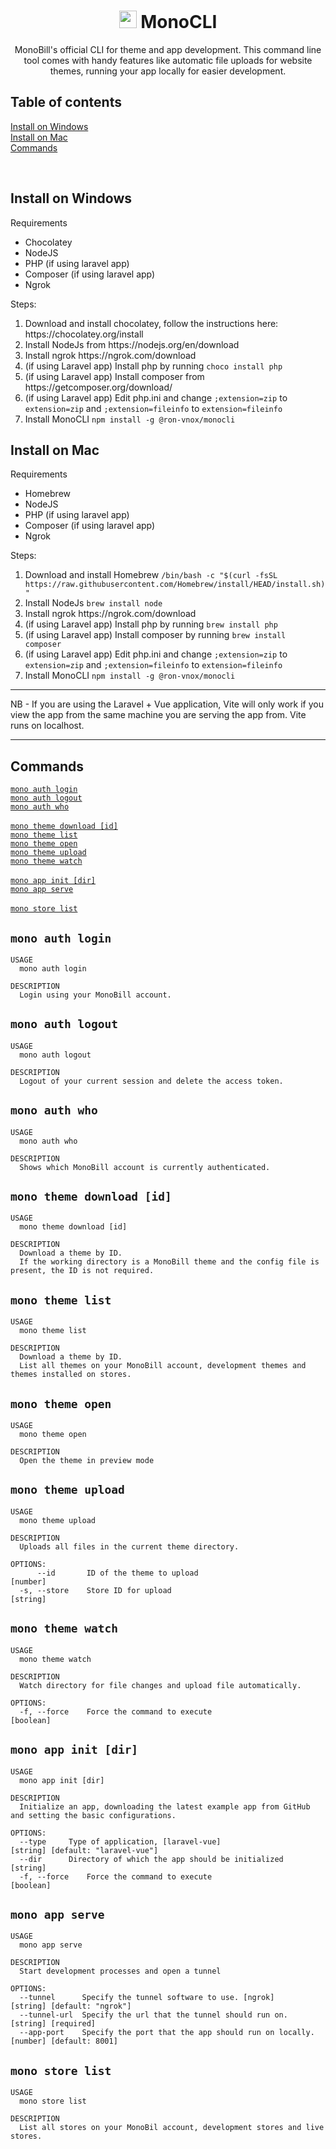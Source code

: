 <h1 align="center"><img width="28px" src="https://assets.gomonobill.com/monobill/command_line.png"> MonoCLI</h1>
<p align="center">MonoBill's official CLI for theme and app development. This command line tool comes with handy features like automatic file uploads for website themes, running your app locally for easier development.</p>
<h2>Table of contents</h2>
<p>
  <a href="#install-on-windows">Install on Windows</a><br>
  <a href="#install-on-mac">Install on Mac</a><br>
  <a href="#commands">Commands</a>
</p>
<br>
<h2>Install on Windows</h2>

Requirements
- Chocolatey
- NodeJS
- PHP (if using laravel app)
- Composer (if using laravel app)
- Ngrok

Steps:
<ol>
  <li>Download and install chocolatey, follow the instructions here: https://chocolatey.org/install</li>
  <li>Install NodeJs from https://nodejs.org/en/download</li>
  <li>Install ngrok https://ngrok.com/download</li>
  <li>(if using Laravel app) Install php by running <code>choco install php</code></li>
  <li>(if using Laravel app) Install composer from https://getcomposer.org/download/</li>
  <li>(if using Laravel app) Edit php.ini and change <code>;extension=zip</code> to <code>extension=zip</code> and <code>;extension=fileinfo</code> to <code>extension=fileinfo</code></li>
  <li>Install MonoCLI <code>npm install -g @ron-vnox/monocli</code></li>
</ol>

<h2>Install on Mac</h2>

Requirements
- Homebrew
- NodeJS
- PHP (if using laravel app)
- Composer (if using laravel app)
- Ngrok

Steps:
<ol>
  <li>Download and install Homebrew <code>/bin/bash -c "$(curl -fsSL https://raw.githubusercontent.com/Homebrew/install/HEAD/install.sh)"</code></li>
  <li>Install NodeJs <code>brew install node</code></li>
  <li>Install ngrok https://ngrok.com/download</li>
  <li>(if using Laravel app) Install php by running <code>brew install php</code></li>
  <li>(if using Laravel app) Install composer by running <code>brew install composer</code></li>
  <li>(if using Laravel app) Edit php.ini and change <code>;extension=zip</code> to <code>extension=zip</code> and <code>;extension=fileinfo</code> to <code>extension=fileinfo</code></li>
  <li>Install MonoCLI <code>npm install -g @ron-vnox/monocli</code></li>
</ol>

<hr>
NB -
If you are using the Laravel + Vue application, Vite will only work if you view the app from the same machine you are serving the app from. Vite runs on localhost.
<hr>

<h2>Commands</h2>
<a href="#mono-auth-login"><code>mono auth login</code></a><br>
<a href="#mono-auth-logout"><code>mono auth logout</code></a><br>
<a href="#mono-auth-who"><code>mono auth who</code></a><br>
<br>
<a href="#mono-theme-download-id"><code>mono theme download [id]</code></a><br>
<a href="#mono-theme-list"><code>mono theme list</code></a><br>
<a href="#mono-theme-open"><code>mono theme open</code></a><br>
<a href="#mono-theme-upload"><code>mono theme upload</code></a><br>
<a href="#mono-theme-watch"><code>mono theme watch</code></a><br>
<br>
<a href="#mono-app-init-dir"><code>mono app init [dir]</code></a><br>
<a href="#mono-app-serve"><code>mono app serve</code></a><br>
<br>
<a href="#mono-store-list"><code>mono store list</code></a><br>

<h2><code>mono auth login</code></h2>

```
USAGE
  mono auth login

DESCRIPTION
  Login using your MonoBill account.
```

<h2><code>mono auth logout</code></h2>

```
USAGE
  mono auth logout

DESCRIPTION
  Logout of your current session and delete the access token.
```

<h2><code>mono auth who</code></h2>

```
USAGE
  mono auth who

DESCRIPTION
  Shows which MonoBill account is currently authenticated.
```

<h2><code>mono theme download [id]</code></h2>

```
USAGE
  mono theme download [id]

DESCRIPTION
  Download a theme by ID.
  If the working directory is a MonoBill theme and the config file is present, the ID is not required.
```

<h2><code>mono theme list</code></h2>

```
USAGE
  mono theme list

DESCRIPTION
  Download a theme by ID.
  List all themes on your MonoBill account, development themes and themes installed on stores.

```

<h2><code>mono theme open</code></h2>

```
USAGE
  mono theme open

DESCRIPTION
  Open the theme in preview mode

```

<h2><code>mono theme upload</code></h2>

```
USAGE
  mono theme upload

DESCRIPTION
  Uploads all files in the current theme directory.

OPTIONS:
      --id       ID of the theme to upload                              [number]
  -s, --store    Store ID for upload                                    [string]
```

<h2><code>mono theme watch</code></h2>

```
USAGE
  mono theme watch

DESCRIPTION
  Watch directory for file changes and upload file automatically.

OPTIONS:
  -f, --force    Force the command to execute                          [boolean]
```

<h2><code>mono app init [dir]</code></h2>

```
USAGE
  mono app init [dir]

DESCRIPTION
  Initialize an app, downloading the latest example app from GitHub and setting the basic configurations.

OPTIONS:
  --type     Type of application, [laravel-vue]                     [string] [default: "laravel-vue"]
  --dir      Directory of which the app should be initialized       [string]
  -f, --force    Force the command to execute                       [boolean]

```

<h2><code>mono app serve</code></h2>

```
USAGE
  mono app serve

DESCRIPTION
  Start development processes and open a tunnel

OPTIONS:
  --tunnel      Specify the tunnel software to use. [ngrok]           [string] [default: "ngrok"]
  --tunnel-url  Specify the url that the tunnel should run on.        [string] [required]
  --app-port    Specify the port that the app should run on locally.  [number] [default: 8001]

```

<h2><code>mono store list</code></h2>

```
USAGE
  mono store list

DESCRIPTION
  List all stores on your MonoBil account, development stores and live stores.

```
